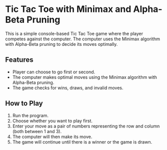 # Tic Tac Toe with Minimax and Alpha-Beta Pruning

This is a simple console-based Tic Tac Toe game where the player competes against the computer. The computer uses the Minimax algorithm with Alpha-Beta pruning to decide its moves optimally.

## Features
- Player can choose to go first or second.
- The computer makes optimal moves using the Minimax algorithm with Alpha-Beta pruning.
- The game checks for wins, draws, and invalid moves.

## How to Play
1. Run the program.
2. Choose whether you want to play first.
3. Enter your move as a pair of numbers representing the row and column (both between 1 and 3).
4. The computer will then make its move.
5. The game will continue until there is a winner or the game is drawn.
